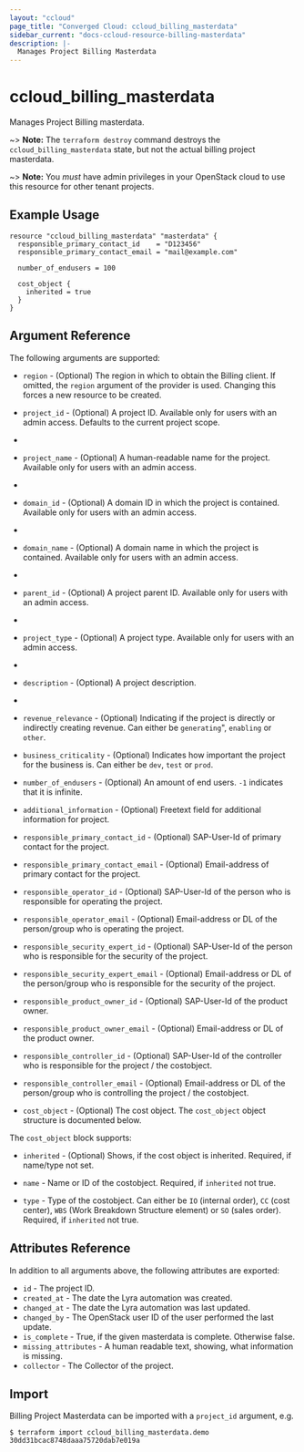 ```yaml
---
layout: "ccloud"
page_title: "Converged Cloud: ccloud_billing_masterdata"
sidebar_current: "docs-ccloud-resource-billing-masterdata"
description: |-
  Manages Project Billing Masterdata
---
```


# ccloud\_billing\_masterdata

Manages Project Billing masterdata.

~> **Note:** The `terraform destroy` command destroys the
`ccloud_billing_masterdata` state, but not the actual billing project
masterdata.

~> **Note:** You _must_ have admin privileges in your OpenStack cloud to use
this resource for other tenant projects.

## Example Usage

```hcl
resource "ccloud_billing_masterdata" "masterdata" {
  responsible_primary_contact_id    = "D123456"
  responsible_primary_contact_email = "mail@example.com"

  number_of_endusers = 100

  cost_object {
    inherited = true
  }
}
```

## Argument Reference

The following arguments are supported:

* `region` - (Optional) The region in which to obtain the Billing client. If
  omitted, the `region` argument of the provider is used. Changing this forces
  a new resource to be created.

* `project_id` - (Optional) A project ID. Available only for users with an
  admin access. Defaults to the current project scope.
* 
* `project_name` - (Optional) A human-readable name for the project. Available
  only for users with an admin access.
* 
* `domain_id` - (Optional) A domain ID in which the project is contained.
  Available only for users with an admin access.
* 
* `domain_name` - (Optional) A domain name in which the project is contained.
  Available only for users with an admin access.
* 
* `parent_id` - (Optional) A project parent ID. Available only for users with
  an admin access.
* 
* `project_type` - (Optional) A project type. Available only for users with an
  admin access.
* 
* `description` - (Optional) A project description.
* 
* `revenue_relevance` - (Optional) Indicating if the project is directly or
  indirectly creating revenue. Can either be `generating`", `enabling` or
  `other`.

* `business_criticality` - (Optional) Indicates how important the project for
  the business is. Can either be `dev`, `test` or `prod`.

* `number_of_endusers` - (Optional) An amount of end users. `-1` indicates that
  it is infinite.

* `additional_information` - (Optional) Freetext field for additional
  information for project.
 
* `responsible_primary_contact_id` - (Optional) SAP-User-Id of primary contact
  for the project.
 
* `responsible_primary_contact_email` - (Optional) Email-address of primary
  contact for the project.
 
* `responsible_operator_id` - (Optional) SAP-User-Id of the person who is
  responsible for operating the project.
 
* `responsible_operator_email` - (Optional) Email-address or DL of the
  person/group who is operating the project.
 
* `responsible_security_expert_id` - (Optional) SAP-User-Id of the person who is
  responsible for the security of the project.
 
* `responsible_security_expert_email` - (Optional) Email-address or DL of the
  person/group who is responsible for the security of the project.
 
* `responsible_product_owner_id` - (Optional) SAP-User-Id of the product owner.
 
* `responsible_product_owner_email` - (Optional) Email-address or DL of the
  product owner.
 
* `responsible_controller_id` - (Optional) SAP-User-Id of the controller who is
  responsible for the project / the costobject.
 
* `responsible_controller_email` - (Optional) Email-address or DL of the
  person/group who is controlling the project / the costobject.
 
* `cost_object` - (Optional) The cost object. The `cost_object` object structure
  is documented below.

The `cost_object` block supports:

* `inherited` - (Optional) Shows, if the cost object is inherited. Required, if
  name/type not set.

* `name` - Name or ID of the costobject. Required, if `inherited` not true.

* `type` - Type of the costobject. Can either be `IO` (internal order), `CC`
  (cost center), `WBS` (Work Breakdown Structure element) or `SO` (sales order).
  Required, if `inherited` not true.

## Attributes Reference

In addition to all arguments above, the following attributes are exported:

* `id` - The project ID.
* `created_at` - The date the Lyra automation was created.
* `changed_at` - The date the Lyra automation was last updated.
* `changed_by` - The OpenStack user ID of the user performed the last update.
* `is_complete` - True, if the given masterdata is complete. Otherwise false.
* `missing_attributes` - A human readable text, showing, what information is missing.
* `collector` - The Collector of the project.

## Import

Billing Project Masterdata can be imported with a `project_id` argument, e.g.

```
$ terraform import ccloud_billing_masterdata.demo 30dd31bcac8748daaa75720dab7e019a
```
